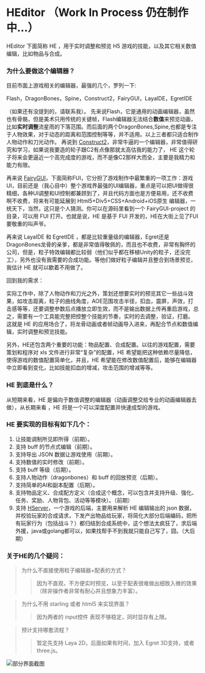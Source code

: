 # HEditor （Work In Process 仍在制作中...）

HEditor 下面简称 HE ，用于实时调整和预览 H5 游戏的技能，以及其它相关数值编辑，比如物品与合成。

### 为什么要做这个编辑器？

目前市面上游戏相关的编辑器，最强的几个，罗列一下: 


Flash，DragonBones，Spine，Construct2，FairyGUI，LayaIDE，EgretIDE

（如果还有没提到的，请联系我）。
先来说Flash，它是通用的动画编辑器，虽然也有骨骼，但是美术只用传统的关键帧，Flash编辑器无法结合**数值**来预览动画，比如**实时调整**流星雨的下落范围。而后面的两个DragonBones,Spine,也都是专注于人物效果，对于动态的距离和范围控制等等，并不适用。以上三者都只适合制作人物动作和刀光动作。
再说到 [Construct2](https://www.scirra.com/)，非常牛逼的一个编辑器，非常值得研究和学习，如果说我要造的轮子跟C2有点像那就太高估我的能力了， HE 这个轮子将来会更逼近一个高完成度的游戏，而不是像C2那样大而全，主要是我精力和能力有限。


再来说 [FairyGUI](http://www.fairygui.com)，下面简称FUI，它分担了游戏制作中最繁重的一项工作：游戏UI，目前还是（我心目中）整个游戏界最强的UI编辑器，重点是可以把UI做得很精细，各种UI调整和UI控制都兼顾到了，并且代码方面也是方便易用，还不收费啊不收费，将来有可能延展到 Html5+Div5+CSS+Android+iOS原生 编辑器，一统天下，当然，这只是个人猜测。你可以在源码里看到一个 FairyGUI-project 的目录，可以用 FUI 打开。也就是说，HE 是基于 FUI 开发的，HE在大街上见了FUI要敬重的叫声爷。


再来说 LayaIDE 和 EgretIDE ，都是比较重量级的编辑器，Egret还是 DragonBones龙骨的亲爹，都是非常值得敬佩的，而且也不收费，非常有胸怀的公司，但是，粒子特效编辑都比较弱（他们似乎都在移植Unity的粒子，还没完工），另外也没有我需要的合成功能。等他们做好粒子编辑并且整合到场景预览，我估计 HE 就可以歇着不用做了。


回到我的需求：

实际工作中，除了人物动作和刀光之外，策划还想要实时的预览其它一些战斗效果，如攻击距离，粒子的曲线角度，AOE范围攻击半径，扣血，震屏，声效，打击感等等，还要调整参数后点播放立即生效，而不是输出数据上传再重启游戏，总之，需要有一个工具能完整把控整个技能的节奏，实时的去调整，验证，打磨。
这就是 HE 的应用场合了，将龙骨动画或者帧动画导入进来，再配合节点和数值编辑，实时调整和预览技能。

另外，HE还包含两个重要的功能：物品配置、合成配置。以往的游戏配置，需要策划和程序对 xls 文件进行非常“复杂”的配置，HE 希望能把这种依赖尽量降低，使得游戏的数值配置简单化，并且，HE 希望能在修改数值配置后，能够在编辑器中立即看到变化，比如技能扣血的增减，攻击范围的增减等等。

### HE 到底是什么？
从短期来看，HE 是偏向于数值调整的编辑器（动画调整交给专业的动画编辑器去做），从长期来看 ，HE 将是一个可以深度配置并快速成型的游戏。

### HE 要实现的目标有如下几个：

1. 让技能调制所见即所得（前期）。
1. 支持 buff 的节点式编辑（前期）。
1. 支持导出 JSON 数据让游戏使用（前期）。
1. 支持数值的实时修改（前期）。
1. 支持 buff 等级（后期）。
1. 支持人物动作（dragonbones）和 buff 的回放预览（后期）。
1. 支持简单的AI和副本配置（后期）。
1. 支持物品定义、合成配方定义（合成这个概念，可以包含并支持升级、强化、任务、奖励、人物背包、活动等等模块）。（前期）
1. 支持 [HServer](https://github.com/moketao/HServer)，一个游戏的后端，主要用来解析 HE 编辑输出的 json 数据，并校验玩家的合成请求，下发产出物品给玩家，将简化大部分后端编码，把所有玩家行为（包括战斗？）都归结到合成系统中，这个想法太疯狂了，求后端外援，java或golang都可以，如果找帮手不到我就只能自己写了，囧。（大后期）

### 关于HE的几个疑问：

>为什么不直接使用粒子编辑器+配表的方式？
>>因为不直观，不方便实时预览，以至于配表很难做出细致入微的效果（除非操作者非常有耐心并且想象力丰富）。

>为什么不用 starling 或者 html5 来实现界面？
>>因为两者的 input控件 表现不够稳定，同时显存有上限。

>预计支持哪套流程？
>>暂定先支持 Laya 2D，后面如果有时间，加入 Egret 3D支持，或者 three.js。


![部分界面截图](https://github.com/moketao/HEditor/raw/master/snap/snap.png)
